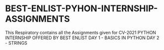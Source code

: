 # BEST-ENLIST-PYHON-INTERNSHIP-ASSIGNMENTS
  This Respiratory contains all the Assignments given for CV-2021 PYTHON INTERNSHIP OFFERED BY BEST ENLIST
  DAY 1 - BASICS IN PYTHON
  DAY 2 - STRINGS
  
